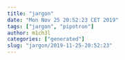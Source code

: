 ```yaml
---
title: "jargon"
date: "Mon Nov 25 20:52:23 CET 2019"
tags: ["jargon", "pipotron"]
author: m1ch3l
categories: ["generated"]
slug: "jargon/2019-11-25-20:52:23"
---
```



